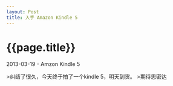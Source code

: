 ```yaml
---
layout: Post
title: 入手 Amazon Kindle 5
---
```


{{page.title}}
======

<p class="meta">2013-03-19 - Amzon Kindle 5</p>
>纠结了很久，今天终于拍了一个kindle 5，明天到货。
>期待思密达
